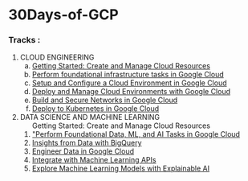 # 30Days-of-GCP
<h3>Tracks : </h3>
<ol>
  <li>CLOUD ENGINEERING
  <ol type="a">
    <li><a href="https://google.qwiklabs.com/quests/120">Getting Started: Create and Manage Cloud Resources</a></li>
    <li><a href="https://google.qwiklabs.com/quests/118">Perform foundational infrastructure tasks in Google Cloud</a></li>
    <li><a href="https://google.qwiklabs.com/quests/119">Setup and Configure a Cloud Environment in Google Cloud</a></li>
    <li><a href="https://google.qwiklabs.com/quests/121">Deploy and Manage Cloud Environments with Google Cloud</a></li>
    <li><a href="https://google.qwiklabs.com/quests/128">Build and Secure Networks in Google Cloud</a></li>
    <li><a href="https://google.qwiklabs.com/quests/116">Deploy to Kubernetes in Google Cloud</a></li>
  </ol></li>
  <li>DATA SCIENCE AND MACHINE LEARNING
    <ol type="a'>
    <li><a href="https://google.qwiklabs.com/quests/120">Getting Started: Create and Manage Cloud Resources</a></li>
    <li><a href="https://google.qwiklabs.com/quests/117">"Perform Foundational Data, ML, and AI Tasks in Google Cloud</a></li>
    <li><a href="https://google.qwiklabs.com/quests/123">Insights from Data with BigQuery</a></li>
    <li><a href="https://google.qwiklabs.com/quests/132">Engineer Data in Google Cloud</a></li>
    <li><a href="https://google.qwiklabs.com/quests/136">Integrate with Machine Learning APIs</a></li>
    <li><a href="https://google.qwiklabs.com/quests/120">Explore Machine Learning Models with Explainable AI</a></li>
  </ol></li>
  </ol>
    
  
